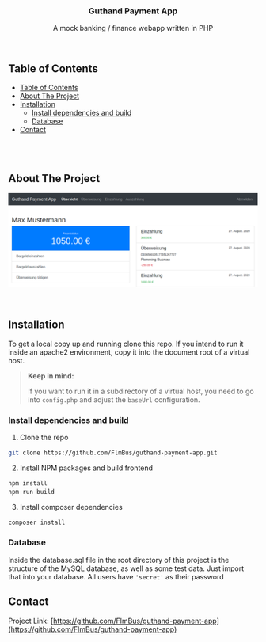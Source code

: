 <p align="center">
  <h3 align="center">Guthand Payment App</h3>
  <p align="center">
    A mock banking / finance webapp written in PHP
  </p>
</p>

<br>

<!-- TABLE OF CONTENTS -->
## Table of Contents

- [Table of Contents](#table-of-contents)
- [About The Project](#about-the-project)
- [Installation](#installation)
  - [Install dependencies and build](#install-dependencies-and-build)
  - [Database](#database)
- [Contact](#contact)

<br><br>

<!-- ABOUT THE PROJECT -->
## About The Project

![Screen Shot][screenshot]

<br>

## Installation

To get a local copy up and running clone this repo.
If you intend to run it inside an apache2 environment,
copy it into the document root of a virtual host.

> **Keep in mind:**
> 
> If you want to run it in a subdirectory of a virtual host, you need to go into `config.php` and adjust the `baseUrl` configuration.

### Install dependencies and build

1. Clone the repo
```sh
git clone https://github.com/FlmBus/guthand-payment-app.git
```
2. Install NPM packages and build frontend
```sh
npm install
npm run build
```
3. Install composer dependencies
```sh
composer install
```

### Database

Inside the database.sql file in the root directory of this project
is the structure of the MySQL database, as well as some test data.
Just import that into your database. All users have `'secret'` as their password

## Contact

Project Link: [https://github.com/FlmBus/guthand-payment-app](https://github.com/FlmBus/guthand-payment-app)

[screenshot]: docs/screenshot.png
